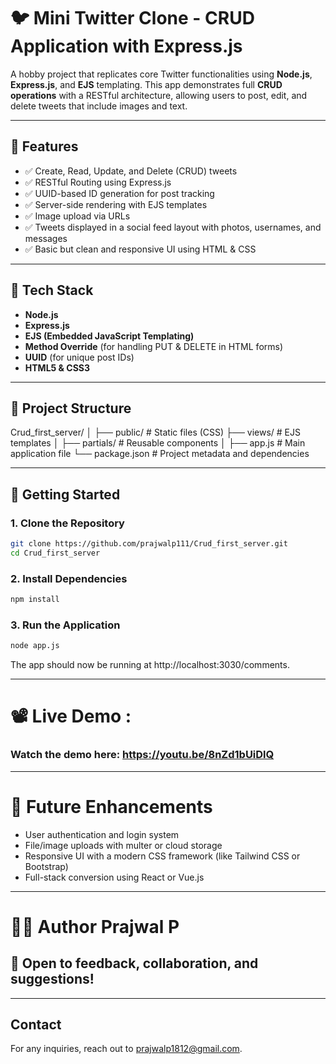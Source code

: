 # 🐦 Mini Twitter Clone - CRUD Application with Express.js

A hobby project that replicates core Twitter functionalities using **Node.js**, **Express.js**, and **EJS** templating. This app demonstrates full **CRUD operations** with a RESTful architecture, allowing users to post, edit, and delete tweets that include images and text.

---

## 🚀 Features

- ✅ Create, Read, Update, and Delete (CRUD) tweets
- ✅ RESTful Routing using Express.js
- ✅ UUID-based ID generation for post tracking
- ✅ Server-side rendering with EJS templates
- ✅ Image upload via URLs
- ✅ Tweets displayed in a social feed layout with photos, usernames, and messages
- ✅ Basic but clean and responsive UI using HTML & CSS

---

## 🧰 Tech Stack

- **Node.js**
- **Express.js**
- **EJS (Embedded JavaScript Templating)**
- **Method Override** (for handling PUT & DELETE in HTML forms)
- **UUID** (for unique post IDs)
- **HTML5 & CSS3**

---

## 📁 Project Structure

Crud_first_server/ 
│ 
├── public/ # Static files (CSS) 
├── views/ # EJS templates
│ 
├── partials/ # Reusable components 
│ 
├── app.js # Main application file 
└── package.json # Project metadata and dependencies


---

## 🔧 Getting Started

### 1. Clone the Repository
```bash
git clone https://github.com/prajwalp111/Crud_first_server.git
cd Crud_first_server
```

### 2. Install Dependencies
```bash
npm install
```

### 3. Run the Application
```bash
node app.js
```
The app should now be running at http://localhost:3030/comments.

---

# 📽️ Live Demo :

### Watch the demo here: https://youtu.be/8nZd1bUiDlQ

---


# 📌 Future Enhancements

- User authentication and login system
- File/image uploads with multer or cloud storage
- Responsive UI with a modern CSS framework (like Tailwind CSS or Bootstrap)
- Full-stack conversion using React or Vue.js

---
# 🧑‍💻 Author Prajwal P

## 💬 Open to feedback, collaboration, and suggestions!
---
## Contact

For any inquiries, reach out to prajwalp1812@gmail.com.

